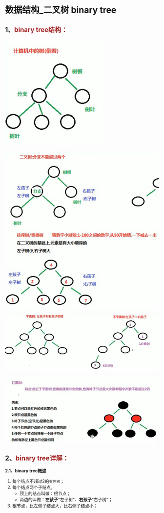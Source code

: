 # 数据结构_二叉树  binary tree

## 1、<span style="color:brown">binary tree结构：</span>

![二叉树1](https://raw.githubusercontent.com/root-bine/image/main/Typora-image/%E4%BA%8C%E5%8F%89%E6%A0%911.png)

![二叉树2](https://raw.githubusercontent.com/root-bine/image/main/Typora-image/%E4%BA%8C%E5%8F%89%E6%A0%912.png)

![二叉树3](https://raw.githubusercontent.com/root-bine/image/main/Typora-image/%E4%BA%8C%E5%8F%89%E6%A0%913.png)

![二叉树4](https://raw.githubusercontent.com/root-bine/image/main/Typora-image/%E4%BA%8C%E5%8F%89%E6%A0%914.png)



## 2、<span style="color:brown">binary tree详解：</span>

**2.1、binary tree概述**

1. 每个结点不超过2的`有序树`；
2. 每个结点两个子结点，
   - 顶上的结点叫做：根节点；
   - 两边的叫做：**左孩子**“左子树”、**右孩子**“右子树”；
3. 根节点，比左侧子结点大，比右侧子结点小；